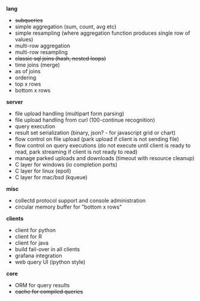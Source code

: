 __lang__

- ~~subqueries~~
- simple aggregation (sum, count, avg etc)
- simple resampling (where aggregation function produces single row of values)
- multi-row aggregation
- multi-row resampling
- ~~classic sql joins (hash, nested loops)~~
- time joins (merge)
- as of joins
- ordering
- top x rows
- bottom x rows

__server__

- file upload handling (multipart form parsing)
- file upload handling from curl (100-continue recognition)
- query execution
- result set serialization (binary, json? - for javascript grid or chart)
- flow control on file upload (park upload if client is not sending file)
- flow control on query executions (do not execute until client is ready to read, park streaming if client is not ready to read)
- manage parked uploads and downloads (timeout with resource cleanup)
- C layer for windows (io completion ports)
- C layer for linux (epoll)
- C layer for mac/bsd (kqueue)

__misc__

- collectd protocol support and console administration
- circular memory buffer for "bottom x rows"

__clients__

- client for python
- client for R
- client for java
- build fail-over in all clients
- grafana integration
- web query UI (ipython style)

__core__

- ORM for query results
- ~~cache for compiled queries~~
